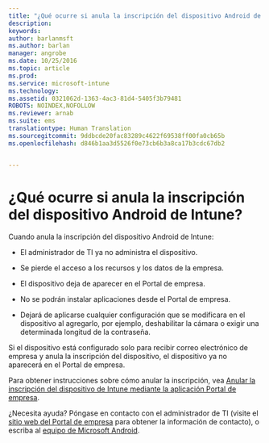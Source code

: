 ```yaml
---
title: "¿Qué ocurre si anula la inscripción del dispositivo Android de Intune? | Microsoft Intune"
description: 
keywords: 
author: barlanmsft
ms.author: barlan
manager: angrobe
ms.date: 10/25/2016
ms.topic: article
ms.prod: 
ms.service: microsoft-intune
ms.technology: 
ms.assetid: 0321062d-1363-4ac3-81d4-5405f3b79481
ROBOTS: NOINDEX,NOFOLLOW
ms.reviewer: arnab
ms.suite: ems
translationtype: Human Translation
ms.sourcegitcommit: 9ddbcde20fac83289c4622f69538ff00fa0cb65b
ms.openlocfilehash: d846b1aa3d5526f0e73cb6b3a8ca17b3cdc67db2


---
```



# <a name="what-happens-if-you-unenroll-your-android-device-from-intune"></a>¿Qué ocurre si anula la inscripción del dispositivo Android de Intune?

Cuando anula la inscripción del dispositivo Android de Intune:

-   El administrador de TI ya no administra el dispositivo.

-   Se pierde el acceso a los recursos y los datos de la empresa.

-   El dispositivo deja de aparecer en el Portal de empresa.

-   No se podrán instalar aplicaciones desde el Portal de empresa.

-   Dejará de aplicarse cualquier configuración que se modificara en el dispositivo al agregarlo, por ejemplo, deshabilitar la cámara o exigir una determinada longitud de la contraseña.

Si el dispositivo está configurado solo para recibir correo electrónico de empresa y anula la inscripción del dispositivo, el dispositivo ya no aparecerá en el Portal de empresa.

Para obtener instrucciones sobre cómo anular la inscripción, vea [Anular la inscripción del dispositivo de Intune mediante la aplicación Portal de empresa](unenroll-your-device-from-intune-android.md).

¿Necesita ayuda? Póngase en contacto con el administrador de TI (visite el [sitio web del Portal de empresa](http://portal.manage.microsoft.com) para obtener la información de contacto), o escriba al [equipo de Microsoft Android](mailto:wintunedroidfbk@microsoft.com).



<!--HONumber=Nov16_HO1-->


